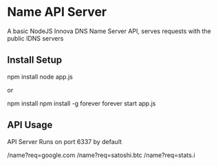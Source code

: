 #  Name API Server

A basic NodeJS Innova DNS Name Server API, serves requests with the public IDNS servers

## Install Setup
npm install
node app.js

or

npm install
npm install -g forever
forever start app.js

## API Usage

API Server Runs on port 6337 by default

/name?req=google.com
/name?req=satoshi.btc
/name?req=stats.i
